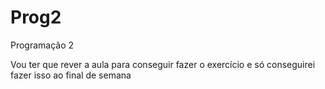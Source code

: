 # Prog2
Programação 2

Vou ter que rever a aula para conseguir fazer o exercício e só conseguirei fazer isso ao final de semana
